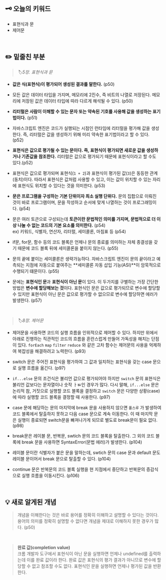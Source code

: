 ## 🗝️ 오늘의 키워드

- 표현식과 문
- 제어문

<br>

## ✏️ 밑줄친 부분

> <i> 🏷️5장. 표현식과 문 </i>

- **값은 식(표현식)이 평가되어 생성된 결과를 말한다.** (p50)

- 모든 값은 데이터 타입을 가지며, 메모리에 2진수, 즉 비트의 나열로 저장된다. 메모리에 저장된 값은 데이터 타입에 따라 다르게 해석될 수 있다. (p50)

- **리터럴은 사람이 이해할 수 있는 문자 또는 약속된 기호를 사용해 값을 생성하는 표기법이다.** (p51)

- 자바스크립트 엔진은 코드가 실행되는 시점인 런타임에 리터럴을 평가해 값을 생성한다. 즉, 리터럴은 값을 생성하기 위해 미리 약속한 표기법이라고 할 수 있다. (p52)

- **표현식은 값으로 평가될 수 있는 문이다. 즉, 표현식이 평가되면 새로운 값을 생성하거나 기존값을 참조한다.** 리터럴은 값으로 평가되기 때문에 표현식이라고 할 수도 있다.(p52)

- 표현식은 값으로 평가되며 표현식(`1 + 2`)과 표현식이 평가된 값(`3`)은 동등한 관계(동치)이다. 따라서 표현식은 값처럼 사용할 수 있고, 이는 값이 위치할 수 있는 자리에 표현식도 위치할 수 있다는 것을 의미한다. (p53)

- **문은 프로그램을 구성하는 기본 단위이자 최소 실행 단위다.** 문의 집합으로 이뤄진 것이 바로 프로그램이며, 문을 작성하고 순서에 맞게 나열하는 것이 프로그래밍이다. (p54)

- 문은 여러 토큰으로 구성되는데 **토큰이란 문법적인 의미를 가지며, 문법적으로 더 이상 나눌 수 없는 코드의 기본 요소를 의미한다.** (p54) <br>
  ex) 키워드, 식별자, 연산자, 리터럴, 세미콜론, 마침표 등 (p54)

- if문, for문, 함수 등의 코드 블록은 언제나 문의 종료를 의미하는 자체 종결성을 갖기 때문에 코드 블록 뒤에 세미콜론을 붙이지 않는다. (p55)

- 문의 끝에 붙이는 세미콜론은 생략가능하다. 자바스크립트 엔진이 문의 끝이라고 예측되는 지점에 자동으로 붙여주는 **세미콜론 자동 삽입 기능(ASI)**이 암묵적으로 수행되기 떄문이다. (p55)

- 문에는 **표현식인 문**과 **표현식이 아닌 문**이 있다. 이 두가지를 구별하는 가장 간단한 방법은 **변수에 할당해보는 것**이다. 표현식인 문은 값으로 평가되므로 변수에 할당할 수 있지만 표현식이 아닌 문은 값으로 평가할 수 없으므로 변수에 할당하면 에러가 발생한다. (p57)

<br>

> <i> 🏷️8장. 제어문 </i>

- 제어문을 사용하면 코드의 실행 흐름을 인위적으로 제어할 수 있다. 하지만 위에서 아래로 진행하는 직관적인 코드의 흐름을 혼란스럽게 만들어 가독성을 해치는 단점이 있다. `forEach` `map` `filter` `reduce` 와 같은 고차 함수는 제어문의 사용을 억제하여 복잡성을 해결하려고 노력한다. (p93)

- switch 문은 주어진 표현식을 평가하여 그 값과 일치하는 표현식을 갖는 case 문으로 실행 흐름을 옮긴다. (p97)

- `if...else` 문의 조건식은 불리언 값으로 평가되어야 하지만 `switch` 문의 표현식은 불리언 값보다는 문자열이나 숫작 ㅏㅄ인 경우가 많다. 다시 말해, `if...else` 문은 논리적 참, 거짓으로 실행할 코드 블록을 결정하고 `switch` 문은 다양한 상황(case)에 따라 실행할 코드 블록을 결정할 때 사용한다. (p97)

- case 문에 해당하는 문의 마지막에 break 문을 사용하지 않으면 `폴스루` 가 발생하여 코드 블록에서 탈출하지 못하고 다음 case 문으로 계속 이동한다. 이 때 마지막 문은 실행이 종료되면 switch문을 빠져나가게 되므로 별도로 break문이 필요 없다.(p98)

- break문은 레이블 문, 반복문, swtich 문의 코드 블록을 탈출한다. 그 외의 코드 블록에 break 문을 사용하면 SyntaxError(문법 에러)가 발생한다. (p104)

- 레이블 문이란 식별자가 붙은 문을 말하는데, swtich 문의 case 문과 default 문도 레이블 문이어서 break 문으로 탈출할 수 있다. (p104)

- continue 문은 반복문의 코드 블록 실행을 현 지점에서 중단하고 반복문의 증감식으로 실행 흐름을 이동시킨다. (p106)

<br>

## 💡 새로 알게된 개념

> 개념을 이해한다는 것은 바로 용어를 정확히 이해하고 설명할 수 있다는 것이다. 용어의 의미를 정확히 설명할 수 없다면 개념을 제대로 이해하지 못한 경우가 많다. (p50)

<br>

> **완료 값(completion value)** <br>
> 크롬 개발자 도구에서 표현식이 아닌 문을 실행하면 언제나 undefined를 출력하는데 이를 완료 값이라 한다.
> 완료 값은 표현식의 평가 결과가 아니므로 변수에 할당할 수 없고 참조할 수도 없다. 표현식인 문을 실행하면 언제나 평가된 값을 반환한다.

